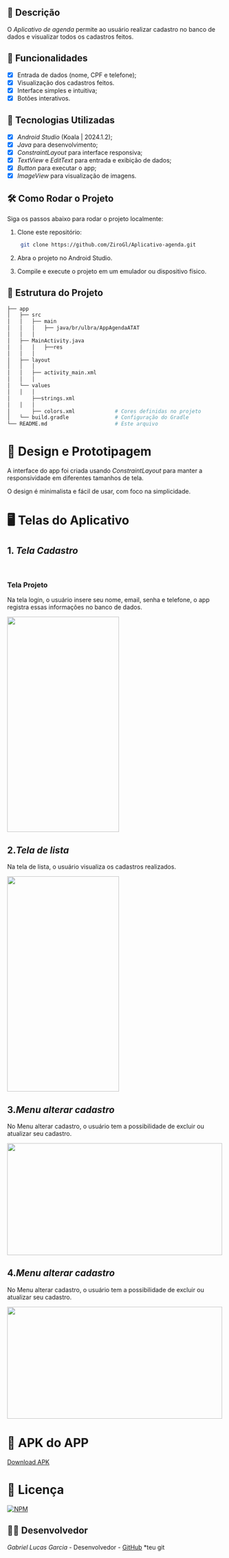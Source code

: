 ## 📱 Descrição

O *Aplicativo de agenda* permite ao usuário realizar cadastro no banco de dados e visualizar todos os cadastros feitos. 

## 🔧 Funcionalidades

- [x] Entrada de dados (nome, CPF e telefone);
- [x] Visualização dos cadastros feitos.
- [x] Interface simples e intuitiva;
- [x] Botões interativos.

## 🚀 Tecnologias Utilizadas

- [x] *Android Studio* (Koala | 2024.1.2);
- [x] *Java* para desenvolvimento;
- [x] *ConstraintLayout* para interface responsiva;
- [x] *TextView* e *EditText* para entrada e exibição de dados;
- [x] *Button*   para executar o app;
- [x] *ImageView* para visualização de imagens.
      
## 🛠️ Como Rodar o Projeto

Siga os passos abaixo para rodar o projeto localmente:

1. Clone este repositório:

   ```bash
    git clone https://github.com/ZiroGl/Aplicativo-agenda.git
     ```
    

2. Abra o projeto no Android Studio.

3. Compile e execute o projeto em um emulador ou dispositivo físico.

## 📂 Estrutura do Projeto

```bash
├── app
│   ├── src
│   │   ├── main
│   │   │   ├── java/br/ulbra/AppAgendaATAT
│   │   │  
│   ├── MainActivity.java         
│   │   │   ├──res
│   │   │  
│   ├── layout
│   │   │  
│   │   ├── activity_main.xml      
│   │   │  
│   └── values
│   │   │  
│       ├──strings.xml                        
│   │   │  
│       ├── colors.xml             # Cores definidas no projeto
│   └── build.gradle               # Configuração do Gradle
└── README.md                      # Este arquivo

```

 
# 🎨 Design e Prototipagem
 
A interface do app foi criada usando *ConstraintLayout* para manter a responsividade em diferentes tamanhos de tela.
 
O design é minimalista e fácil de usar, com foco na simplicidade.
 
# 🖥️ Telas do Aplicativo
 
## 1. *Tela Cadastro*
 <br> <h3> Tela Projeto</h3>
Na tela login, o usuário insere seu nome, email, senha e telefone, o app registra essas informações no banco de dados.


<img src="https://github.com/user-attachments/assets/b901b683-78b8-4ea2-8f4b-db4a1e9d0190" width="260" height="500"/>


## 2.*Tela de lista*

Na tela de lista, o usuário visualiza os cadastros realizados. 
 

<img src="https://github.com/user-attachments/assets/46628179-7119-4227-a083-000bab17d408" width="260" height="500"/>

## 3.*Menu alterar cadastro*

No Menu alterar cadastro, o usuário tem a possibilidade de excluir ou atualizar seu cadastro. 


<img src="https://github.com/user-attachments/assets/0da6feb6-68ee-4f36-b063-fac406932a1c" width="500" height="260"/>


## 4.*Menu alterar cadastro*

No Menu alterar cadastro, o usuário tem a possibilidade de excluir ou atualizar seu cadastro. 


<img src="https://github.com/user-attachments/assets/82504e5a-6479-4389-b6ca-45aac885ef59" width="500" height="260"/>

# 📲 APK do APP 

<a href="https://github.com/ZiroGl/Aplicativo-agenda/blob/main/AppAgenda.apk"> Download APK </a>
 
# 📄 Licença

[![NPM](https://img.shields.io/npm/l/react)](https://github.com/ZiroGl/Aplicativo-agenda/blob/main/LICENSE)   

## 👨‍💻 Desenvolvedor 

*Gabriel Lucas Garcia* - Desenvolvedor - [GitHub](https://github.com/ZiroGl) *teu git


